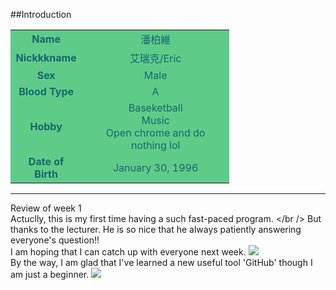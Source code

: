 ##Introduction
 
 <table style="width:350px; height:150px border:2px; bordercolor:20A151; cellpadding:3px; cellspacing:1.5px;">
 <tr style="color:16666F; background-color:#5ECB88; text-align:center;">
 <td style="font-weight:bold;">Name</td><td>潘柏維</td>
 </tr>
 <tr style="color:16666F; background-color:#5ECB88; text-align:center;">
 <td style="font-weight:bold;">Nickkkname</td><td>艾瑞克/Eric</td>
 <tr style="color:16666F; background-color:#5ECB88; text-align:center;">
 <td style="font-weight:bold;">Sex</td><td>Male</td>
 <tr style="color:16666F; background-color:#5ECB88; text-align:center;">
 <td style="font-weight:bold;">Blood Type</td><td>A</td>
 <tr style="color:16666F; background-color:#5ECB88; text-align:center;">
 <td style="font-weight:bold;">Hobby</td><td>Baseketball <br>Music <br>Open chrome and do nothing lol</td>
 <tr style="color:16666F; background-color:#5ECB88; text-align:center;">
 <td style="font-weight:bold;">Date of Birth</td><td>January 30, 1996</td>
 </tr>
 </table>
 
 <hr>
  
Review of week 1
  <br  />
  Actuclly, this is my first time having a such fast-paced program.
  </br  />
  But thanks to the lecturer. He is so nice that he always patiently answering everyone's question!!
  <br  />
  I am hoping that I can catch up with everyone next week. ![](http://www.quarkclan.com/public/style_emoticons/default/BibleThump.png)
  <br  />
  By the way, I am glad that I've learned a new useful tool 'GitHub' though I am just a beginner. ![](http://www.thetranslationpeople.com/wp-content/uploads/2015/11/tears-of-joy.png)
 
